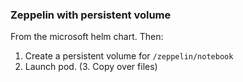 ### Zeppelin with persistent volume

From the microsoft helm chart. Then:

1. Create a persistent volume for `/zeppelin/notebook`
2. Launch pod.
(3. Copy over files)